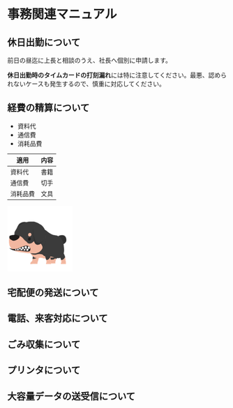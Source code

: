 # 事務関連マニュアル
## 休日出勤について
前日の昼迄に上長と相談のうえ、社長へ個別に申請します。

**休日出勤時のタイムカードの打刻漏れ**には特に注意してください。最悪、認められないケースも発生するので、慎重に対応してください。
## 経費の精算について
- 資料代
- 通信費
- 消耗品費

|適用 |内容
|-- |--
|資料代 |書籍<br>
|通信費|切手 <br>
|消耗品費|文具<br>

![れんげ](img/Renge1.png)
## 宅配便の発送について
## 電話、来客対応について
## ごみ収集について
## プリンタについて
## 大容量データの送受信について